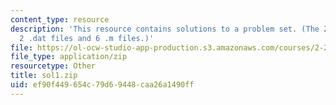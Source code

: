 ```yaml
---
content_type: resource
description: 'This resource contains solutions to a problem set. (The ZIP file contains:
  2 .dat files and 6 .m files.)'
file: https://ol-ocw-studio-app-production.s3.amazonaws.com/courses/2-23-hydrofoils-and-propellers-spring-2007/ef90f449654c79d69448caa26a1490ff_sol1.zip
file_type: application/zip
resourcetype: Other
title: sol1.zip
uid: ef90f449-654c-79d6-9448-caa26a1490ff
---
```

